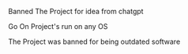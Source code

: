 Banned The Project for idea from chatgpt

Go On Project's run on any OS


The Project was banned
for being outdated software
